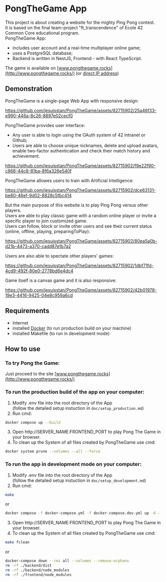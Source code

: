 # PongTheGame App
This project is about creating a website for the mighty Ping Pong contest.\
It is based on the final team-project "ft_transcendence" of Ecole 42 Common Сore educational program.\
PongTheGame App:
- includes user account and a real-time multiplayer online game;
- uses a PostgreSQL database;
- Backend is written in NestJS, Frontend - with React TypeScript.

The game is available on [www.pongthegame.rocks](http://www.pongthegame.rocks/) (or [direct IP address](http://209.38.216.33:3000/))

## Demonstration
PongTheGame is a single-page Web App with responsive design:

https://github.com/jesuisstan/PongTheGame/assets/82715902/25a46f33-e990-446a-8c26-8897e02cecf0


PongTheGame provides user interface:
- Any user is able to login using the OAuth system of 42 intranet or Github;
- Users are able to choose unique nicknames, delete and upload avatars, enable two-factor authentication and check their match history and achievement.

https://github.com/jesuisstan/PongTheGame/assets/82715902/f9e22f90-c868-44c8-81ba-8f6a326e540f


PongTheGame allowes users to train with Artificial Intelligence:

https://github.com/jesuisstan/PongTheGame/assets/82715902/dce63131-be80-46ef-9d02-8828c5fbc414


But the main purpose of this website is to play Ping Pong versus other players.\
Users are able to play classic game with a random online player or invite a specific player to join customized game.\
Users can follow, block or invite other users and see their current status (online, offline, playing, preparingToPlay):

https://github.com/jesuisstan/PongTheGame/assets/82715902/80ea5a0b-d21b-4473-a370-cadd87e1b7a2


Users are also able to spectate other players' games:

https://github.com/jesuisstan/PongTheGame/assets/82715902/1dbf71fd-4cd9-492f-80e0-2778bd6e4dc4


Game itself is a canvas game and it is also responsive:

https://github.com/jesuisstan/PongTheGame/assets/82715902/42b01978-19e3-4416-9425-04e8c959a6cd


## Requirements
- Internet
- installed [Docker](https://docs.docker.com/engine/install/) (to run production build on your machine)
- installed Makefile (to run in development mode)

## How to use
### To try Pong the Game:
Just proceed to the site [www.pongthegame.rocks](http://www.pongthegame.rocks/)
### To run the production build of the app on your computer:
1. Modify .env file into the root directory of the App\
(follow the detailed setup instuction in `doc/setup_production.md`)
3. Run cmd:
```sh
docker compose up --build
```
3. Open http://SERVER_NAME:FRONTEND_PORT to play Pong The Game in your browser.
4. To clean up the System of all files created by PongTheGame use cmd:
```sh
docker system prune --volumes --all --force
```

### To run the app in development mode on your computer:
1. Modify .env file into the root directory of the App\
(follow the detailed setup instuction in `doc/setup_development.md`)
3. Run cmd:
```sh
make
```
or
```sh
docker compose -f docker-compose.yml -f docker-compose.dev.yml up -d --build
```
3. Open http://SERVER_NAME:FRONTEND_PORT to play Pong The Game in your browser.
4. To clean up the System of all files created by PongTheGame use cmd:
```sh
make fclean
```
or
```sh
docker-compose down --rmi all --volumes --remove-orphans
rm -rf ./backend/dist
rm -rf ./backend/node_modules
rm -rf ./frontend/node_modules
```
